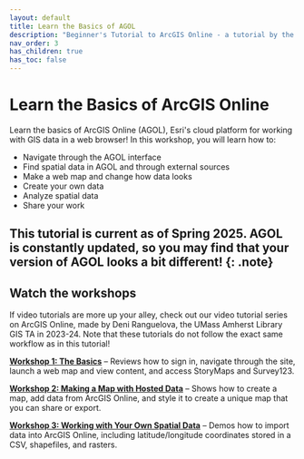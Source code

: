 ```yaml
---
layout: default
title: Learn the Basics of AGOL
description: "Beginner's Tutorial to ArcGIS Online - a tutorial by the UMass Amherst Libraries."
nav_order: 3
has_children: true
has_toc: false
---
```


# Learn the Basics of ArcGIS Online

Learn the basics of ArcGIS Online (AGOL), Esri's cloud platform for working with GIS data in a web browser! In this workshop, you will learn how to:
* Navigate through the AGOL interface
* Find spatial data in AGOL and through external sources
* Make a web map and change how data looks
* Create your own data
* Analyze spatial data
* Share your work

This tutorial is current as of Spring 2025. AGOL is constantly updated, so you may find that your version of AGOL looks a bit different!
{: .note}
---

## Watch the workshops 

If video tutorials are more up your alley, check out our video tutorial series on ArcGIS Online, made by Deni Ranguelova, the UMass Amherst Library GIS TA in 2023-24. Note that these tutorials do not follow the exact same workflow as in this tutorial! 

**[Workshop 1: The Basics](https://www.youtube.com/watch?v=c6qT7xD3HyY)** – Reviews how to sign in, navigate through the site, launch a web map and view content, and access StoryMaps and Survey123.

**[Workshop 2: Making a Map with Hosted Data](https://www.youtube.com/watch?v=0OtAsMfaVl0)** – Shows how to create a map, add data from ArcGIS Online, and style it to create a unique map that you can share or export.

**[Workshop 3: Working with Your Own Spatial Data](https://www.youtube.com/watch?v=Ew5rn_T8-mU)** – Demos how to import data into ArcGIS Online, including latitude/longitude coordinates stored in a CSV, shapefiles, and rasters.
